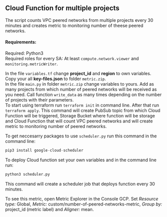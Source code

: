## Cloud Function for multiple projects
The script counts VPC peered networks from multiple projects every 30 minutes and creates metric to monitoring number of theese peered networks.

#### Requirements:
Required: Python3  
Required roles for every SA: At least `compute.network.viewer` and `monitoring.metricWriter`.  

In the file `variables.tf` change **project_id** and **region** to own variables.  
Copy your all **key-files.json** to folder `metric.zip`.  
In the file `main.py` in folder `metric.zip` change variables to yours. Add as many projects from which number of peered networks will be received as you need. Call function `write_data` as many times depending on the number of projects with their parameters.  
To start using terraform run `terraform init` in command line. After that run `terraform apply`. This command will create PubSub topic from which Cloud Function will be triggered, Storage Bucket where function will be storage and Cloud Function that will count VPC peered networks and will create metric to monitoring number of peered networks.  

To get neccesarry packages to use `scheduler.py` run this command in the command line:
```python
pip3 install google-cloud-scheduler
```
To deploy Cloud function set your own variables and in the command line run:
```python
python3 scheduler.py
```
This command will create a scheduler job that deploys function every 30 minutes.  

To see this metric, open Metric Explorer in the Console GCP. Set *Resource type:* Global, *Metric:* custom/number-of-peered-networks-metric, *Group by:* project_id (metric label) and *Aligner:* mean.
